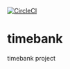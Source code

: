 [![CircleCI](https://circleci.com/gh/dinokrodino/timebank.svg?style=svg)](https://circleci.com/gh/dinokrodino/timebank)

# timebank
timebank project 
